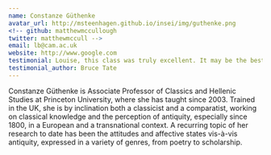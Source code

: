 ```yaml
---
name: Constanze Güthenke
avatar_url: http://msteenhagen.github.io/insei/img/guthenke.png
<!-- github: matthewmccullough
twitter: matthewmccull -->
email: lb@cam.ac.uk
website: http://www.google.com
testimonial: Louise, this class was truly excellent. It may be the best online class I’ve ever attended.
testimonial_author: Bruce Tate
---
```


Constanze Güthenke is Associate Professor of Classics and Hellenic Studies at Princeton University, where she has taught since 2003. Trained in the UK, she is by inclination both a classicist and a comparatist, working on classical knowledge and the perception of antiquity, especially since 1800, in a European and a transnational context. A recurring topic of her research to date has been the attitudes and affective states vis-à-vis antiquity, expressed in a variety of genres, from poetry to scholarship. 


